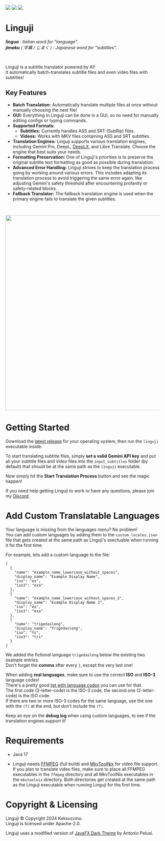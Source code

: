 <a href="https://discord.gg/rhayah27GC"><img src="https://img.shields.io/discord/704163135787106365?style=flat&label=Discord&labelColor=%234260f5&color=%2382aeff" /></a> <a href="https://paypal.me/TimSchroeter"><img src="https://img.shields.io/badge/Donate%20via%20PayPal-%233d91ff?style=flat" /></a> <a href="https://www.patreon.com/keksuccino"><img src="https://img.shields.io/badge/Support%20me%20on%20Patreon-%23ff9b3d?style=flat" /></a>

# Linguji

_**lingua** : Italian word for "language"._<br>
_**jimaku** ( 字幕 / じまく ) : Japanese word for "subtitles"._

<br>

Linguji is a subtitle translator powered by AI!<br>
It automatically batch-translates subtitle files and even video files with subtitles!

## Key Features

- **Batch Translation:** Automatically translate multiple files at once without manually choosing the next file!
- **GUI:** Everything in Linguji can be done in a GUI, so no need for manually editing configs or typing commands.
- **Supported Formats:**
  - **Subtitles:** Currently handles ASS and SRT (SubRip) files.
  - **Videos:** Works with MKV files containing ASS and SRT subtitles.
- **Translation Engines:** Linguji supports various translation engines, including Gemini Pro, DeepL, [DeepLX](https://github.com/OwO-Network/DeepLX), and Libre Translate. Choose the engine that best suits your needs.
- **Formatting Preservation:** One of Linguji's priorities is to preserve the original subtitle text formatting as good as possible during translation.
- **Advanced Error Handling:** Linguji strives to keep the translation process going by working around various errors. This includes adapting its translation process to avoid triggering the same error again, like adjusting Gemini's safety threshold after encountering profanity or safety-related blocks.
- **Fallback Translator:** The fallback translation engine is used when the primary engine fails to translate the given subtitles.

<br>

[<img width="634" src="https://github.com/Keksuccino/Linguji/assets/35544624/1ca53281-df10-4684-bea5-f21bd71b005d">](https://www.youtube.com/watch?v=JTlyWOfve20)

# Getting Started

Download the [latest release](https://github.com/Keksuccino/Linguji/releases) for your operating system, then run the `linguji` executable inside.

To start translating subtitle files, simply **set a valid Gemini API key** and put all your subtitle files and video files into the `input_subtitles` folder (by default) that should be at the same path as the `linguji` executable.

Now simply hit the **Start Translation Process** button and see the magic happen!

If you need help getting Linguji to work or have any questions, please join my [Discord](https://discord.gg/rhayah27GC).

# Add Custom Translatable Languages

Your language is missing from the languages menu? No problem!<br>
You can add custom languages by adding them to the `custom_locales.json` file that gets created at the same path as Linguji's exectuable when running it for the first time.

For example, lets add a custom language to the file:

```
[
  {
    "name": "example_name_lowercase_without_spaces",
    "display_name": "Example Display Name",
    "iso": "ex",
    "iso3": "exa"
  },
  {
    "name": "example_name_lowercase_without_spaces_2",
    "display_name": "Example Display Name 2",
    "iso": "ex",
    "iso3": "exa"
  },
  {
    "name": "trigedasleng",
    "display_name": "Trigedasleng",
    "iso": "ts",
    "iso3": "tri"
  }
]
```

We added the fictional language `trigedasleng` below the existing two example entries.<br>
Don't forget the **comma** after every `}`, except the very last one!

When adding **real languages**, make sure to use the correct **ISO** and **ISO-3** language codes!<br>
There's a pretty good [list with language codes](https://www.loc.gov/standards/iso639-2/php/code_list.php) you can use for that.<br>
The first code (3-letter-code) is the ISO-3 code, the second one (2-letter-code) is the ISO code.<br>
If there are two or more ISO-3 codes for the same language, use the one with the `(T)` at the end, but don't include the `(T)`.

Keep an eye on the **debug log** when using custom languages, to see if the translation engines support it!

# Requirements

- Java 17

- Linguji needs [FFMPEG](https://www.gyan.dev/ffmpeg/builds/) (full build) and [MkvToolNix](https://mkvtoolnix.download/downloads.html) for video file support.<br>
If you plan to translate video files, make sure to place all FFMPEG executables in the `ffmpeg` directory and all MkvToolNix executables in the `mkvtoolnix` directory. Both directories get created at the same path as the Linguji executable when running Linguji for the first time.

# Copyright & Licensing

Linguji © Copyright 2024 Keksuccino.<br>
Linguji is licensed under Apache-2.0.

Linguji uses a modified version of [JavaFX Dark Theme](https://github.com/antoniopelusi/JavaFX-Dark-Theme) by Antonio Pelusi.
